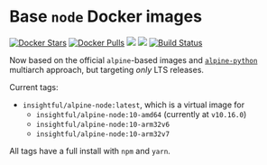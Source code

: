 # Base `node` Docker images

[![Docker Stars](https://img.shields.io/docker/stars/insightful/alpine-python.svg)](https://hub.docker.com/r/insightful/alpine-python)
[![Docker Pulls](https://img.shields.io/docker/pulls/insightful/alpine-python.svg)](https://hub.docker.com/r/insightful/alpine-python)
[![](https://images.microbadger.com/badges/image/insightful/alpine-python.svg)](https://microbadger.com/images/insightful/alpine-python "Get your own image badge on microbadger.com")
[![](https://images.microbadger.com/badges/version/insightful/alpine-python.svg)](https://microbadger.com/images/insightful/alpine-python "Get your own version badge on microbadger.com")
[![Build Status](https://dev.azure.com/ruicarmo/ruicarmo/_apis/build/status/insightfulsystems.alpine-node?branchName=master)](https://dev.azure.com/ruicarmo/ruicarmo/_build/latest?definitionId=1&branchName=master)

Now based on the official `alpine`-based images and [`alpine-python`](https://github.com/insightfulsystems/alpine-python) multiarch approach, but targeting _only_ LTS releases.

Current tags:

* `insightful/alpine-node:latest`, which is a virtual image for
	* `insightful/alpine-node:10-amd64` (currently at `v10.16.0`)
	* `insightful/alpine-node:10-arm32v6`
	* `insightful/alpine-node:10-arm32v7`

All tags have a full install with `npm` and `yarn`.
